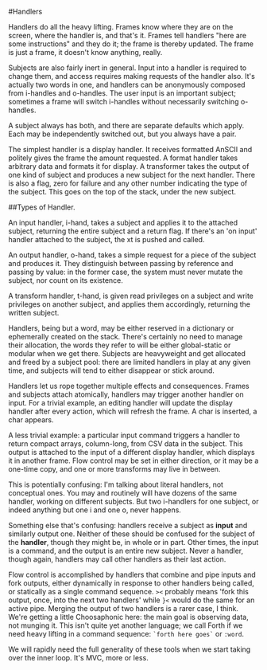 #Handlers

Handlers do all the heavy lifting. Frames know where they are on the screen, where the handler is, and that's it. Frames tell handlers "here are some instructions" and they do it; the frame is thereby updated. The frame is just a frame, it doesn't know anything, really. 

Subjects are also fairly inert in general. Input into a handler is required to change them, and access requires making requests of the handler also. It's actually two words in one, and handlers can be anonymously composed from i-handles and o-handles. The user input is an important subject; sometimes a frame will switch i-handles without necessarily switching o-handles. 

A subject always has both, and there are separate defaults which apply. Each may be independently switched out, but you always have a pair.

The simplest handler is a display handler. It receives formatted AnSCII and politely gives the frame the amount requested. A format handler takes arbitrary data and formats it for display. A transformer takes the output of one kind of subject and produces a new subject for the next handler. There is also a flag, zero for failure and any other number indicating the type of the subject. This goes on the top of the stack, under the new subject. 

##Types of Handler.

An input handler, i-hand, takes a subject and applies it to the attached subject, returning the entire subject and a return flag. If there's an 'on input' handler attached to the subject, the xt is pushed and called.

An output handler, o-hand, takes a simple request for a piece of the subject and produces it. They distinguish between passing by reference and passing by value: in the former case, the system must never mutate the subject, nor count on its existence. 

A transform handler, t-hand, is given read privileges on a subject and write privileges on another subject, and applies them accordingly, returning the written subject. 


Handlers, being but a word, may be either reserved in a dictionary or ephemerally created on the stack. There's certainly no need to manage their allocation, the words they refer to will be either global-static or modular when we get there. Subjects are heavyweight and get allocated and freed by a subject pool: there are limited handlers in play at any given time, and subjects will tend to either disappear or stick around. 

Handlers let us rope together multiple effects and consequences. Frames and subjects attach atomically, handlers may trigger another handler on input. For a trivial example, an editing handler will update the display handler after every action, which will refresh the frame. A char is inserted, a char appears. 

A less trivial example: a particular input command triggers a handler to return compact arrays, column-long, from CSV data in the subject. This output is attached to the input of a different display handler, which displays it in another frame. Flow control may be set in either direction, or it may be a one-time copy, and one or more transforms may live in between. 

This is potentially confusing: I'm talking about literal handlers, not conceptual ones. You may and routinely will have dozens of the same handler, working on different subjects. But two i-handlers for one subject, or indeed anything but one i and one o, never happens.

Something else that's confusing: handlers receive a subject as **input** and similarly output one. Neither of these should be confused for the subject of the **handler**, though they might be, in whole or in part. Other times, the input is a command, and the output is an entire new subject. Never a handler, though again, handlers may call other handlers as their last action.

Flow control is accomplished by handlers that combine and pipe inputs and fork outputs, either dynamically in response to other handlers being called, or statically as a single command sequence. `><` probably means 'fork this output, once, into the next two handlers' while `}<` would do the same for an active pipe. Merging the output of two handlers is a rarer case, I think. We're getting a little Choosaphonic here: the main goal is observing data, not munging it. This isn't quite yet another language; we call Forth if we need heavy lifting in a command sequence: `` `forth here goes` `` or `:word`.

We will rapidly need the full generality of these tools when we start taking over the inner loop. It's MVC, more or less.